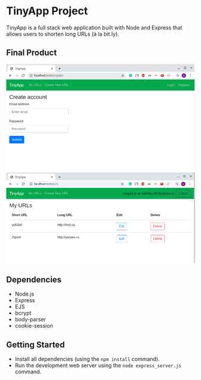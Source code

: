 # TinyApp Project

TinyApp is a full stack web application built with Node and Express that allows users to shorten long URLs (à la bit.ly).

## Final Product

!["screenshot description"](https://github.com/antosha-85/tinyapp/blob/master/docs/Tiny%20App1.png)
!["screenshot description"](https://github.com/antosha-85/tinyapp/blob/master/docs/Tiny%20App2.png)

## Dependencies

- Node.js
- Express
- EJS
- bcrypt
- body-parser
- cookie-session

## Getting Started

- Install all dependencies (using the `npm install` command).
- Run the development web server using the `node express_server.js` command.

